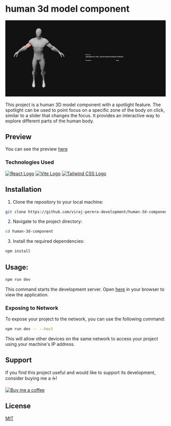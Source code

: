 # human 3d model component

![Example Image](./screenshot.png)

This project is a human 3D model component with a spotlight feature. The spotlight can be used to point focus on a specific zone of the body on click, similar to a slider that changes the focus. It provides an interactive way to explore different parts of the human body.

## Preview
You can see the preview [here](https://human-3d-component.vercel.app/)

### Technologies Used

[<img src="https://img.icons8.com/color/48/000000/react-native.png" alt="React Logo" width="48"/>](https://reactjs.org/) [<img src="https://vitejs.dev/logo.svg" alt="Vite Logo" width="48"/>](https://vitejs.dev/) [<img src="https://seeklogo.com/images/T/tailwind-css-logo-5AD4175897-seeklogo.com.png" alt="Tailwind CSS Logo" width="48"/>](https://tailwindcss.com/)


## Installation

1. Clone the repository to your local machine:
```bash
git clone https://github.com/viraj-perera-development/human-3d-component.git
```

2. Navigate to the project directory:
```bash
cd human-3d-component
```

3. Install the required dependencies:
```bash
npm install
```

## Usage:

```bash
npm run dev
```
This command starts the development server. Open [here](http://localhost:5173) in your browser to view the application.


### Exposing to Network

To expose your project to the network, you can use the following command:

```bash 
npm run dev -- --host
```

This will allow other devices on the same network to access your project using your machine's IP address.


## Support

If you find this project useful and would like to support its development, consider buying me a ☕!

[![Buy me a coffee](https://img.shields.io/badge/Buy%20me%20a%20coffee-donate-orange.svg)](https://www.buymeacoffee.com/virajperera
)


## License

[MIT](https://github.com/viraj-perera-development/human-3d-component/blob/main/LICENSE)